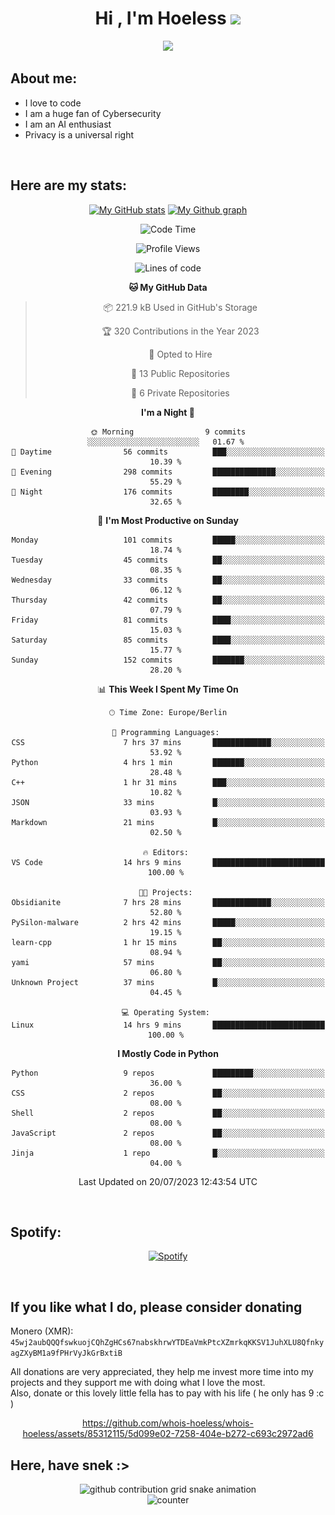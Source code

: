 <h1 align="center">Hi , I'm Hoeless <img src="https://media.giphy.com/media/hvRJCLFzcasrR4ia7z/giphy.gif" width="35"></h1>
<p align="center">
  <a href="https://github.com/whois-hoeless"><img src="https://readme-typing-svg.demolab.com?font=Roboto+Mono&weight=300&size=28&duration=4000&pause=100&color=C109F7&center=true&vCenter=true&width=580&height=127&lines=I'm+a+programmer;I'm+an+AI+enthusiast;I'm+a+big+fan+of+Neural+Networks;I'm+interested+in+Computer+Science;I+love+Cybersecurity;By+the+way+I+use+Arch+%F0%9F%92%80"></a>
</p>

## About me:

- I love to code
- I am a huge fan of Cybersecurity
- I am an AI enthusiast
- Privacy is a universal right

<br>

## Here are my stats:

<div align="center">
    
 [![My GitHub stats](https://github-readme-stats.vercel.app/api?username=whois-hoeless&count_private=true&show_icons=true&theme=radical)](https://github.com/whois-hoeless)
 [![My Github graph](http://github-profile-summary-cards.vercel.app/api/cards/profile-details?username=whois-hoeless&theme=radical)](https://github.com/whois-hoeless)

<!--START_SECTION:waka-->
![Code Time](http://img.shields.io/badge/Code%20Time-74%20hrs%204%20mins-blue)

![Profile Views](http://img.shields.io/badge/Profile%20Views-15-blue)

![Lines of code](https://img.shields.io/badge/From%20Hello%20World%20I%27ve%20Written-32.7%20thousand%20lines%20of%20code-blue)

**🐱 My GitHub Data** 

> 📦 221.9 kB Used in GitHub's Storage 
 > 
> 🏆 320 Contributions in the Year 2023
 > 
> 💼 Opted to Hire
 > 
> 📜 13 Public Repositories 
 > 
> 🔑 6 Private Repositories 
 > 
**I'm a Night 🦉** 

```text
🌞 Morning                9 commits           ░░░░░░░░░░░░░░░░░░░░░░░░░   01.67 % 
🌆 Daytime                56 commits          ███░░░░░░░░░░░░░░░░░░░░░░   10.39 % 
🌃 Evening                298 commits         ██████████████░░░░░░░░░░░   55.29 % 
🌙 Night                  176 commits         ████████░░░░░░░░░░░░░░░░░   32.65 % 
```
📅 **I'm Most Productive on Sunday** 

```text
Monday                   101 commits         █████░░░░░░░░░░░░░░░░░░░░   18.74 % 
Tuesday                  45 commits          ██░░░░░░░░░░░░░░░░░░░░░░░   08.35 % 
Wednesday                33 commits          ██░░░░░░░░░░░░░░░░░░░░░░░   06.12 % 
Thursday                 42 commits          ██░░░░░░░░░░░░░░░░░░░░░░░   07.79 % 
Friday                   81 commits          ████░░░░░░░░░░░░░░░░░░░░░   15.03 % 
Saturday                 85 commits          ████░░░░░░░░░░░░░░░░░░░░░   15.77 % 
Sunday                   152 commits         ███████░░░░░░░░░░░░░░░░░░   28.20 % 
```


📊 **This Week I Spent My Time On** 

```text
🕑︎ Time Zone: Europe/Berlin

💬 Programming Languages: 
CSS                      7 hrs 37 mins       █████████████░░░░░░░░░░░░   53.92 % 
Python                   4 hrs 1 min         ███████░░░░░░░░░░░░░░░░░░   28.48 % 
C++                      1 hr 31 mins        ███░░░░░░░░░░░░░░░░░░░░░░   10.82 % 
JSON                     33 mins             █░░░░░░░░░░░░░░░░░░░░░░░░   03.93 % 
Markdown                 21 mins             █░░░░░░░░░░░░░░░░░░░░░░░░   02.50 % 

🔥 Editors: 
VS Code                  14 hrs 9 mins       █████████████████████████   100.00 % 

🐱‍💻 Projects: 
Obsidianite              7 hrs 28 mins       █████████████░░░░░░░░░░░░   52.80 % 
PySilon-malware          2 hrs 42 mins       █████░░░░░░░░░░░░░░░░░░░░   19.15 % 
learn-cpp                1 hr 15 mins        ██░░░░░░░░░░░░░░░░░░░░░░░   08.94 % 
yami                     57 mins             ██░░░░░░░░░░░░░░░░░░░░░░░   06.80 % 
Unknown Project          37 mins             █░░░░░░░░░░░░░░░░░░░░░░░░   04.45 % 

💻 Operating System: 
Linux                    14 hrs 9 mins       █████████████████████████   100.00 % 
```

**I Mostly Code in Python** 

```text
Python                   9 repos             █████████░░░░░░░░░░░░░░░░   36.00 % 
CSS                      2 repos             ██░░░░░░░░░░░░░░░░░░░░░░░   08.00 % 
Shell                    2 repos             ██░░░░░░░░░░░░░░░░░░░░░░░   08.00 % 
JavaScript               2 repos             ██░░░░░░░░░░░░░░░░░░░░░░░   08.00 % 
Jinja                    1 repo              █░░░░░░░░░░░░░░░░░░░░░░░░   04.00 % 
```




 Last Updated on 20/07/2023 12:43:54 UTC
<!--END_SECTION:waka-->
</div>
<br>

## Spotify:

<div align="center">

[![Spotify](https://whois-hoeless.vercel.app/api/spotify?background_color=0d1117&border_color=090d13)](https://open.spotify.com/user/heanchenhorst)
</div>

<br>

## If you like what I do, please consider donating

Monero (XMR): ```45wj2aubQQQfswkuojCQhZgHCs67nabskhrwYTDEaVmkPtcXZmrkqKKSV1JuhXLU8QfnkyagZXyBM1a9fPHrVyJkGrBxtiB```

All donations are very appreciated, they help me invest more time into my projects and they support me with doing what I love the most.  
Also, donate or this lovely little fella has to pay with his life (  he only has 9 :c  )

<div align="center">


https://github.com/whois-hoeless/whois-hoeless/assets/85312115/5d099e02-7258-404e-b272-c693c2972ad6


</div>

## Here, have snek :>
<div align="center">
<picture>
  <source media="(prefers-color-scheme: dark)" srcset="https://raw.githubusercontent.com/whois-hoeless/whois-hoeless/output/github-contribution-grid-snake-dark.svg">
  <source media="(prefers-color-scheme: light)" srcset="https://raw.githubusercontent.com/whois-hoeless/whois-hoeless/output/github-contribution-grid-snake.svg">
  <img alt="github contribution grid snake animation" src="https://raw.githubusercontent.com/whois-hoeless/whois-hoeless/output/github-contribution-grid-snake.svg">
</div>

<div align="center">
  <img src="https://moe-counter.glitch.me/get/@hoeless_count?theme=rule34" alt="counter" />
</div>
